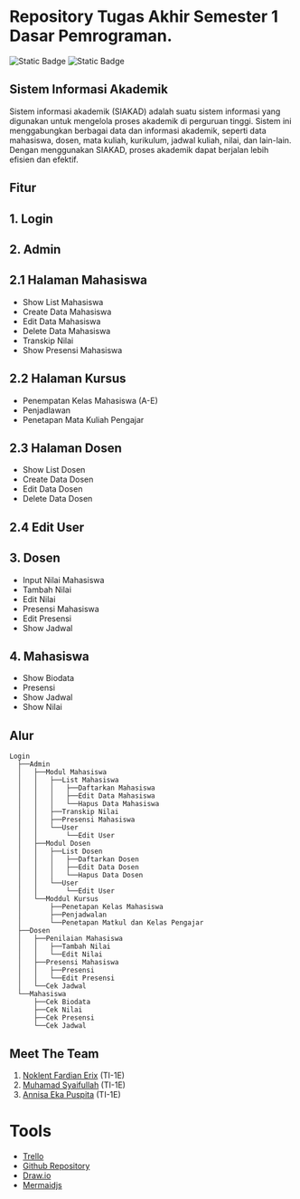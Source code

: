 # Repository Tugas Akhir Semester 1 Dasar Pemrograman. 
![Static Badge](https://img.shields.io/badge/Mata%20Kuliah-Dasar%20Pemrograman-13e600) ![Static Badge](https://img.shields.io/badge/Contributors-3%20contributor-4a92f0)


## Sistem Informasi Akademik 
Sistem informasi akademik (SIAKAD) adalah suatu sistem informasi yang digunakan untuk mengelola proses akademik di perguruan tinggi. Sistem ini menggabungkan berbagai data dan informasi akademik, seperti data mahasiswa, dosen, mata kuliah, kurikulum, jadwal kuliah, nilai, dan lain-lain. Dengan menggunakan SIAKAD, proses akademik dapat berjalan lebih efisien dan efektif.

## Fitur
## 1. Login
## 2. Admin
## 2.1 Halaman Mahasiswa
- Show List Mahasiswa
- Create Data Mahasiswa
- Edit Data Mahasiswa
- Delete Data Mahasiswa
- Transkip Nilai
- Show Presensi Mahasiswa
## 2.2 Halaman Kursus
- Penempatan Kelas Mahasiswa (A-E)
- Penjadlawan
- Penetapan Mata Kuliah Pengajar
## 2.3 Halaman  Dosen
- Show List Dosen
- Create Data Dosen
- Edit Data Dosen
- Delete Data Dosen
## 2.4 Edit User
## 3. Dosen
- Input Nilai Mahasiswa
- Tambah Nilai
- Edit Nilai
- Presensi Mahasiswa
- Edit Presensi
- Show Jadwal
## 4. Mahasiswa
- Show Biodata
- Presensi
- Show Jadwal
- Show Nilai
## Alur
```text
Login
  ├──Admin
  │   ├──Modul Mahasiswa
  │   │   ├──List Mahasiswa
  │   │   │   ├──Daftarkan Mahasiswa  
  │   │   │   ├──Edit Data Mahasiswa
  │   │   │   └──Hapus Data Mahasiswa
  │   │   ├──Transkip Nilai    
  │   │   ├──Presensi Mahasiswa    
  │   │   └──User    
  │   │       └──Edit User 
  │   ├──Modul Dosen
  │   │   ├──List Dosen
  │   │   │   ├──Daftarkan Dosen  
  │   │   │   ├──Edit Data Dosen
  │   │   │   └──Hapus Data Dosen
  │   │   └──User    
  │   │       └──Edit User
  │   └──Moddul Kursus
  │       ├──Penetapan Kelas Mahasiswa
  │       ├──Penjadwalan
  │       └──Penetapan Matkul dan Kelas Pengajar
  ├──Dosen
  │   ├──Penilaian Mahasiswa
  │   │   ├──Tambah Nilai  
  │   │   └──Edit Nilai
  │   ├──Presensi Mahasiswa
  │   │   ├──Presensi
  │   │   └──Edit Presensi
  │   └──Cek Jadwal
  └──Mahasiswa
      ├──Cek Biodata
      ├──Cek Nilai
      ├──Cek Presensi
      └──Cek Jadwal
```
## Meet The Team 
1. <a href="https://github.com/Noklent-Fardian"> Noklent Fardian Erix</a> (TI-1E)
2. <a href="https://github.com/SyaifullahMain"> Muhamad Syaifullah</a> (TI-1E)
3. <a href="https://github.com/annisaeka123"> Annisa Eka Puspita</a> (TI-1E)

# Tools 
- [Trello](https://trello.com/b/XN9G5uRJ/sistem-akademik)
- [Github Repository](https://github.com/Noklent-Fardian/Prakdaspro_Sistem_Adakemik)
- [Draw.io](https://github.com/Noklent-Fardian/Prakdaspro_Sistem_Adakemik/blob/master/README.md)
- [Mermaidjs](https://mermaid.js.org/)

